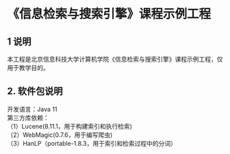 # 《信息检索与搜索引擎》课程示例工程

## 1 说明  
本工程是北京信息科技大学计算机学院《信息检索与搜索引擎》课程示例工程，仅用于教学目的。

## 2. 软件包说明  
开发语言：Java 11  
第三方库依赖：  
（1）Lucene(8.11.1，用于构建索引和执行检索)  
（2）WebMagic(0.7.6，用于编写爬虫)  
（3）HanLP（portable-1.8.3，用于索引和检索过程中的分词）
